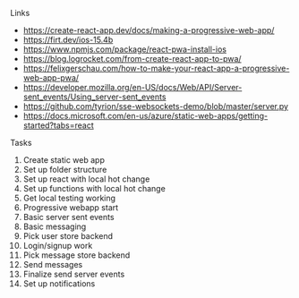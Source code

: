 Links
* https://create-react-app.dev/docs/making-a-progressive-web-app/
* https://firt.dev/ios-15.4b
* https://www.npmjs.com/package/react-pwa-install-ios
* https://blog.logrocket.com/from-create-react-app-to-pwa/
* https://felixgerschau.com/how-to-make-your-react-app-a-progressive-web-app-pwa/
* https://developer.mozilla.org/en-US/docs/Web/API/Server-sent_events/Using_server-sent_events
* https://github.com/tyrion/sse-websockets-demo/blob/master/server.py
* https://docs.microsoft.com/en-us/azure/static-web-apps/getting-started?tabs=react

Tasks
1. Create static web app
2. Set up folder structure
3. Set up react with local hot change
4. Set up functions with local hot change
5. Get local testing working
6. Progressive webapp start
7. Basic server sent events
9. Basic messaging
9. Pick user store backend
10. Login/signup work
11. Pick message store backend
12. Send messages
13. Finalize send server events
14. Set up notifications